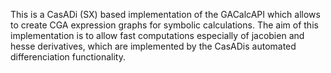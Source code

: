 This is a CasADi (SX) based implementation of the GACalcAPI which allows to create CGA expression graphs for symbolic calculations. The aim of this implementation is to allow fast computations especially of jacobien and hesse derivatives, which are implemented by the CasADis automated differenciation functionality.
